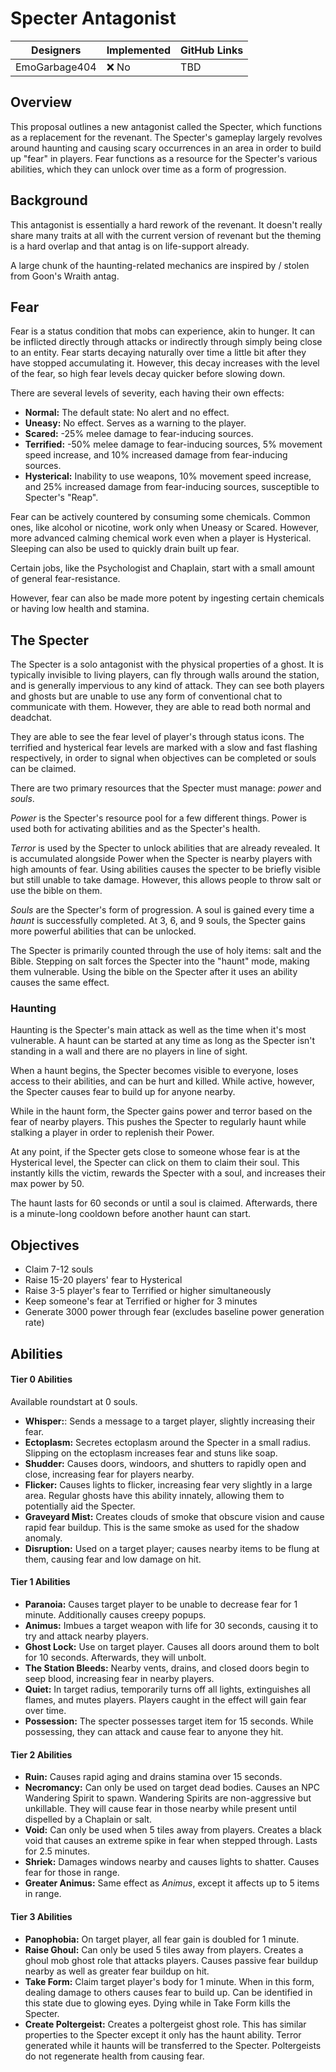 # Specter Antagonist

| Designers     | Implemented | GitHub Links |
|---------------|---|---|
| EmoGarbage404 | :x: No | TBD |

## Overview

This proposal outlines a new antagonist called the Specter, which functions as a replacement for the revenant. 
The Specter's gameplay largely revolves around haunting and causing scary occurrences in an area in order to build up "fear" in players.
Fear functions as a resource for the Specter's various abilities, which they can unlock over time as a form of progression.

## Background

This antagonist is essentially a hard rework of the revenant.
It doesn't really share many traits at all with the current version of revenant but the theming is a hard overlap and that antag is on life-support already.

A large chunk of the haunting-related mechanics are inspired by / stolen from Goon's Wraith antag.

## Fear

Fear is a status condition that mobs can experience, akin to hunger.
It can be inflicted directly through attacks or indirectly through simply being close to an entity.
Fear starts decaying naturally over time a little bit after they have stopped accumulating it.
However, this decay increases with the level of the fear, so high fear levels decay quicker before slowing down.

There are several levels of severity, each having their own effects:

- **Normal:** The default state: No alert and no effect.
- **Uneasy:** No effect. Serves as a warning to the player.
- **Scared:** -25% melee damage to fear-inducing sources. 
- **Terrified:** -50% melee damage to fear-inducing sources, 5% movement speed increase, and 10% increased damage from fear-inducing sources.
- **Hysterical:** Inability to use weapons, 10% movement speed increase, and 25% increased damage from fear-inducing sources, susceptible to Specter's "Reap".

Fear can be actively countered by consuming some chemicals.
Common ones, like alcohol or nicotine, work only when Uneasy or Scared.
However, more advanced calming chemical work even when a player is Hysterical.
Sleeping can also be used to quickly drain built up fear.

Certain jobs, like the Psychologist and Chaplain, start with a small amount of general fear-resistance.

However, fear can also be made more potent by ingesting certain chemicals or having low health and stamina.

## The Specter

The Specter is a solo antagonist with the physical properties of a ghost.
It is typically invisible to living players, can fly through walls around the station, and is generally impervious to any kind of attack.
They can see both players and ghosts but are unable to use any form of conventional chat to communicate with them.
However, they are able to read both normal and deadchat.

They are able to see the fear level of player's through status icons.
The terrified and hysterical fear levels are marked with a slow and fast flashing respectively, in order to signal when objectives can be completed or souls can be claimed.

There are two primary resources that the Specter must manage: _power_ and _souls_.

_Power_ is the Specter's resource pool for a few different things.
Power is used both for activating abilities and as the Specter's health.

_Terror_ is used by the Specter to unlock abilities that are already revealed.
It is accumulated alongside Power when the Specter is nearby players with high amounts of fear.
Using abilities causes the specter to be briefly visible but still unable to take damage.
However, this allows people to throw salt or use the bible on them.

_Souls_ are the Specter's form of progression.
A soul is gained every time a _haunt_ is successfully completed.
At 3, 6, and 9 souls, the Specter gains more powerful abilities that can be unlocked.

The Specter is primarily counted through the use of holy items: salt and the Bible.
Stepping on salt forces the Specter into the "haunt" mode, making them vulnerable.
Using the bible on the Specter after it uses an ability causes the same effect.

### Haunting

Haunting is the Specter's main attack as well as the time when it's most vulnerable. 
A haunt can be started at any time as long as the Specter isn't standing in a wall and there are no players in line of sight.

When a haunt begins, the Specter becomes visible to everyone, loses access to their abilities, and can be hurt and killed.
While active, however, the Specter causes fear to build up for anyone nearby.

While in the haunt form, the Specter gains power and terror based on the fear of nearby players.
This pushes the Specter to regularly haunt while stalking a player in order to replenish their Power.

At any point, if the Specter gets close to someone whose fear is at the Hysterical level, the Specter can click on them to claim their soul.
This instantly kills the victim, rewards the Specter with a soul, and increases their max power by 50.

The haunt lasts for 60 seconds or until a soul is claimed.
Afterwards, there is a minute-long cooldown before another haunt can start.

## Objectives
- Claim 7-12 souls
- Raise 15-20 players' fear to Hysterical
- Raise 3-5 player's fear to Terrified or higher simultaneously
- Keep someone's fear at Terrified or higher for 3 minutes
- Generate 3000 power through fear (excludes baseline power generation rate)

## Abilities

#### Tier 0 Abilities 
Available roundstart at 0 souls.

- **Whisper:**: Sends a message to a target player, slightly increasing their fear.
- **Ectoplasm:** Secretes ectoplasm around the Specter in a small radius.
Slipping on the ectoplasm increases fear and stuns like soap.
- **Shudder:** Causes doors, windoors, and shutters to rapidly open and close, increasing fear for players nearby.
- **Flicker:** Causes lights to flicker, increasing fear very slightly in a large area.
Regular ghosts have this ability innately, allowing them to potentially aid the Specter.
- **Graveyard Mist:** Creates clouds of smoke that obscure vision and cause rapid fear buildup.
This is the same smoke as used for the shadow anomaly.
- **Disruption:** Used on a target player; causes nearby items to be flung at them, causing fear and low damage on hit.

#### Tier 1 Abilities
- **Paranoia:** Causes target player to be unable to decrease fear for 1 minute.
Additionally causes creepy popups.
- **Animus:** Imbues a target weapon with life for 30 seconds, causing it to try and attack nearby players.
- **Ghost Lock:** Use on target player. Causes all doors around them to bolt for 10 seconds.
Afterwards, they will unbolt.
- **The Station Bleeds:** Nearby vents, drains, and closed doors begin to seep blood, increasing fear in nearby players.
- **Quiet:** In target radius, temporarily turns off all lights, extinguishes all flames, and mutes players.
Players caught in the effect will gain fear over time.
- **Possession:** The specter possesses target item for 15 seconds.
While possessing, they can attack and cause fear to anyone they hit.

#### Tier 2 Abilities
- **Ruin:** Causes rapid aging and drains stamina over 15 seconds.
- **Necromancy:** Can only be used on target dead bodies.
Causes an NPC Wandering Spirit to spawn.
Wandering Spirits are non-aggressive but unkillable.
They will cause fear in those nearby while present until dispelled by a Chaplain or salt.
- **Void:** Can only be used when 5 tiles away from players.
Creates a black void that causes an extreme spike in fear when stepped through.
Lasts for 2.5 minutes.
- **Shriek:** Damages windows nearby and causes lights to shatter.
Causes fear for those in range.
- **Greater Animus:** Same effect as _Animus_, except it affects up to 5 items in range.

#### Tier 3 Abilities
- **Panophobia:** On target player, all fear gain is doubled for 1 minute.
- **Raise Ghoul:** Can only be used 5 tiles away from players.
Creates a ghoul mob ghost role that attacks players.
Causes passive fear buildup nearby as well as greater fear buildup on hit.
- **Take Form:** Claim target player's body for 1 minute.
When in this form, dealing damage to others causes fear to build up.
Can be identified in this state due to glowing eyes.
Dying while in Take Form kills the Specter.
- **Create Poltergeist:** Creates a poltergeist ghost role.
This has similar properties to the Specter except it only has the haunt ability.
Terror generated while it haunts will be transferred to the Specter.
Poltergeists do not regenerate health from causing fear.